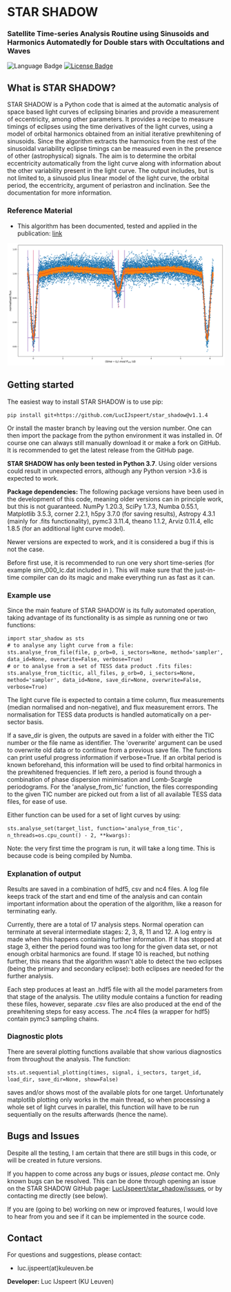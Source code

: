 # STAR SHADOW
### Satellite Time-series Analysis Routine using Sinusoids and Harmonics Automatedly for Double stars with Occultations and Waves


![Language Badge](https://img.shields.io/badge/Language-Python-blue.svg)
<a href="./LICENCE.md"><img src="https://img.shields.io/badge/License-GPLv3-blue.svg" alt="License Badge"/></a>

[//]: # (<a href="https://github.com/LucIJspeert/star_shadow/blob/master/LICENCE.md"><img src="https://img.shields.io/github/license/LucIJspeert/star_shadow" alt="License Badge"/></a>)

[//]: # (make the badges dynamic...)

## What is STAR SHADOW?
STAR SHADOW is a Python code that is aimed at the automatic analysis of space based light curves of eclipsing binaries 
and provide a measurement of eccentricity, among other parameters. It provides a recipe to measure timings of eclipses 
using the time derivatives of the light curves, using a model of orbital harmonics obtained from an initial iterative 
prewhitening of sinusoids. Since the algorithm extracts the harmonics from the rest of the sinusoidal variability 
eclipse timings can be measured even in the presence of other (astrophysical) signals. The aim is to determine 
the orbital eccentricity automatically from the light curve along with information about the other variability present 
in the light curve. The output includes, but is not limited to, a sinusoid plus linear model of 
the light curve, the orbital period, the eccentricity, argument of periastron and inclination. See the documentation 
for more information.


### Reference Material

* This algorithm has been documented, tested and applied in the publication: [link](link)


![Example of an analysed EB light curve](./data/sim_042_lc_readme_img.png?raw=true)

## Getting started

The easiest way to install STAR SHADOW is to use pip:

    pip install git+https://github.com/LucIJspeert/star_shadow@v1.1.4

Or install the master branch by leaving out the version number. 
One can then import the package from the python environment it was installed in. 
Of course one can always still manually download it or make a fork on GitHub. 
It is recommended to get the latest release from the GitHub page. 

**STAR SHADOW has only been tested in Python 3.7**. Using older versions could result in unexpected errors, 
although any Python version >3.6 is expected to work.

**Package dependencies:** The following package versions have been used in the development of this code, 
meaning older versions can in principle work, but this is not guaranteed. NumPy 1.20.3, SciPy 1.7.3, Numba 0.55.1, 
Matplotlib 3.5.3, corner 2.2.1, h5py 3.7.0 (for saving results), Astropy 4.3.1 (mainly for .fits functionality), 
pymc3 3.11.4, theano 1.1.2, Arviz 0.11.4, ellc 1.8.5 (for an additional light curve model).

Newer versions are expected to work, and it is considered a bug if this is not the case.

Before first use, it is recommended to run one very short time-series (for example sim_000_lc.dat included in <data>).
This will make sure that the just-in-time compiler can do its magic and make everything run as fast as it can.


### Example use

Since the main feature of STAR SHADOW is its fully automated operation, taking advantage of its functionality is 
as simple as running one or two functions:

    import star_shadow as sts
    # to analyse any light curve from a file: 
    sts.analyse_from_file(file, p_orb=0, i_sectors=None, method='sampler', data_id=None, overwrite=False, verbose=True)
    # or to analyse from a set of TESS data product .fits files:
    sts.analyse_from_tic(tic, all_files, p_orb=0, i_sectors=None, method='sampler', data_id=None, save_dir=None, overwrite=False, verbose=True)

The light curve file is expected to contain a time column, flux measurements (median normalised and non-negative), 
and flux measurement errors. The normalisation for TESS data products is handled automatically on a per-sector basis. 

If a save_dir is given, the outputs are saved in a folder with either the TIC number or the file name as identifier. 
The 'overwrite' argument can be used to overwrite old data or to continue from a previous save file. The functions can 
print useful progress information if verbose=True. If an orbital period is known beforehand, this information 
will be used to find orbital harmonics in the prewhitened frequencies. If left zero, a period is found through 
a combination of phase dispersion minimisation and Lomb-Scargle periodograms. For the 'analyse_from_tic' function, 
the files corresponding to the given TIC number are picked out from a list of all available TESS data files, 
for ease of use.

Either function can be used for a set of light curves by using:

    sts.analyse_set(target_list, function='analyse_from_tic', n_threads=os.cpu_count() - 2, **kwargs):

Note: the very first time the program is run, it will take a long time. This is because code is being compiled by Numba.


### Explanation of output

Results are saved in a combination of hdf5, csv and nc4 files. A log file keeps track of the start and end time 
of the analysis and can contain important information about the operation of the algorithm, like a reason for 
terminating early.

Currently, there are a total of 17 analysis steps. Normal operation can terminate at several intermediate stages: 
2, 3, 8, 11 and 12. A log entry is made when this happens containing further information. If it has stopped at stage 3, 
either the period found was too long for the given data set, or not enough orbital harmonics are found. 
If stage 10 is reached, but nothing further, this means that the algorithm wasn't able to detect the 
two eclipses (being the primary and secondary eclipse): both eclipses are needed for the further analysis.

Each step produces at least an .hdf5 file with all the model parameters from that stage of the analysis. 
The utility module contains a function for reading these files, however, separate .csv files are also produced 
at the end of the prewhitening steps for easy access. The .nc4 files (a wrapper for hdf5) contain pymc3 sampling chains.


### Diagnostic plots

There are several plotting functions available that show various diagnostics from throughout the analysis. The function:

    sts.ut.sequential_plotting(times, signal, i_sectors, target_id, load_dir, save_dir=None, show=False)

saves and/or shows most of the available plots for one target. Unfortunately matplotlib plotting only works in
the main thread, so when processing a whole set of light curves in parallel, this function will have to be run 
sequentially on the results afterwards (hence the name).


## Bugs and Issues

Despite all the testing, I am certain that there are still bugs in this code, or will be created in future versions. 

If you happen to come across any bugs or issues, *please* contact me. Only known bugs can be resolved.
This can be done through opening an issue on the STAR SHADOW GitHub page: 
[LucIJspeert/star_shadow/issues](https://github.com/LucIJspeert/star_shadow/issues), 
or by contacting me directly (see below).

If you are (going to be) working on new or improved features, I would love to hear from you and see if it can be 
implemented in the source code.


## Contact

For questions and suggestions, please contact:

* luc.ijspeert(at)kuleuven.be

**Developer:** Luc IJspeert (KU Leuven)
